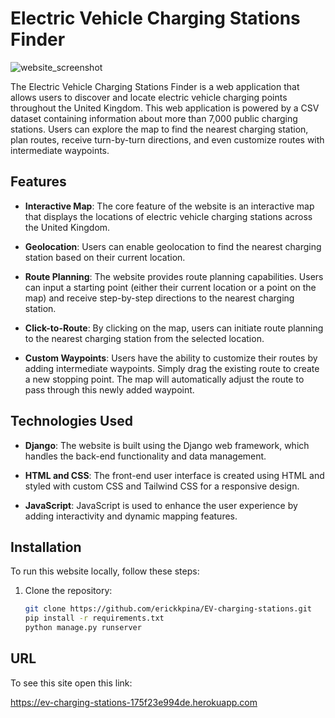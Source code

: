 # Electric Vehicle Charging Stations Finder

![website_screenshot](https://github.com/erickkpina/EV-charging-stations/assets/91835382/62d877ac-eaeb-4fa7-b073-e1c8aaeb6198)

The Electric Vehicle Charging Stations Finder is a web application that allows users to discover and locate electric vehicle charging points throughout the United Kingdom. This web application is powered by a CSV dataset containing information about more than 7,000 public charging stations. Users can explore the map to find the nearest charging station, plan routes, receive turn-by-turn directions, and even customize routes with intermediate waypoints.

## Features

- **Interactive Map**: The core feature of the website is an interactive map that displays the locations of electric vehicle charging stations across the United Kingdom.

- **Geolocation**: Users can enable geolocation to find the nearest charging station based on their current location.

- **Route Planning**: The website provides route planning capabilities. Users can input a starting point (either their current location or a point on the map) and receive step-by-step directions to the nearest charging station.

- **Click-to-Route**: By clicking on the map, users can initiate route planning to the nearest charging station from the selected location.

- **Custom Waypoints**: Users have the ability to customize their routes by adding intermediate waypoints. Simply drag the existing route to create a new stopping point. The map will automatically adjust the route to pass through this newly added waypoint.

## Technologies Used

- **Django**: The website is built using the Django web framework, which handles the back-end functionality and data management.

- **HTML and CSS**: The front-end user interface is created using HTML and styled with custom CSS and Tailwind CSS for a responsive design.

- **JavaScript**: JavaScript is used to enhance the user experience by adding interactivity and dynamic mapping features.

## Installation

To run this website locally, follow these steps:

1. Clone the repository:
   ```bash
   git clone https://github.com/erickkpina/EV-charging-stations.git
   pip install -r requirements.txt
   python manage.py runserver

## URL

To see this site open this link:

https://ev-charging-stations-175f23e994de.herokuapp.com

